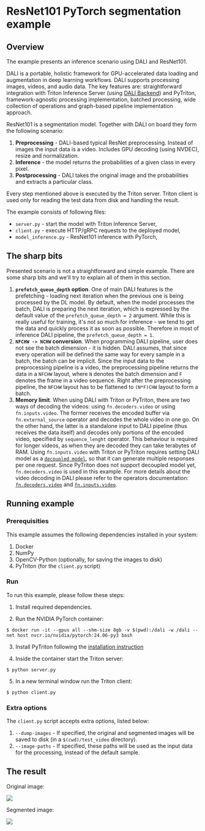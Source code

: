 <!--
Copyright (c) 2023, NVIDIA CORPORATION & AFFILIATES. All rights reserved.

Licensed under the Apache License, Version 2.0 (the "License");
you may not use this file except in compliance with the License.
You may obtain a copy of the License at

    http://www.apache.org/licenses/LICENSE-2.0

Unless required by applicable law or agreed to in writing, software
distributed under the License is distributed on an "AS IS" BASIS,
WITHOUT WARRANTIES OR CONDITIONS OF ANY KIND, either express or implied.
See the License for the specific language governing permissions and
limitations under the License.
-->

# ResNet101 PyTorch segmentation example

## Overview

The example presents an inference scenario using DALI and ResNet101.

DALI is a portable, holistic framework for GPU-accelerated data loading and augmentation in deep learning workflows.
DALI supports processing images, videos, and audio data. The key features are: straightforward integration with Triton
Inference Server (using [DALI Backend](https://github.com/triton-inference-server/dali_backend)) and PyTriton,
framework-agnostic processing implementation, batched processing, wide collection of operations and graph-based pipeline
implementation approach.

ResNet101 is a segmentation model. Together with DALI on board they form the following scenario:

1. **Preprocessing** - DALI-based typical ResNet preprocessing. Instead of images the input data is a video.
   Includes GPU decoding (using NVDEC), resize and normalization.
2. **Inference** - the model returns the probabilities of a given class in every pixel.
3. **Postprocessing** - DALI takes the original image and the probabilities and extracts a particular class.

Every step mentioned above is executed by the Triton server. Triton client is used only for reading the test
data from disk and handling the result.

The example consists of following files:

- `server.py` - start the model with Triton Inference Server,
- `client.py` - execute HTTP/gRPC requests to the deployed model,
- `model_inference.py` - ResNet101 inference with PyTorch,

## The sharp bits

Presented scenario is not a straightforward and simple example. There are some sharp bits and we'll try to explain all
of them in this section.

1. **`prefetch_queue_depth` option**. One of main DALI features is the prefetching - loading next iteration when the
   previous one is being processed by the DL model. By default, when the model processes the batch, DALI is preparing
   the next iteration, which is expressed by the default value of the `prefetch_queue_depth = 2` argument. While this is
   really useful for training, it's not so much for inference - we tend to get the data and quickly process it as soon
   as possible. Therefore in most of inference DALI pipeline, the `prefetch_queue_depth = 1`.
1. **`NFCHW -> NCHW` conversion**. When programming DALI pipeline, user does not see the batch dimension - it is hidden.
   DALI assumes, that since every operation will be defined the same way for every sample in a batch, the batch can be
   implicit. Since the input data to the preprocessing pipeline is a video, the preprocessing pipeline returns the data
   in a `NFCHW` layout, where `N` denotes the batch dimension and `F` denotes the frame in a video sequence. Right after
   the preprocessing pipeline, the `NFCHW` layout has to be flattened to `(N*F)CHW` layout to form a batch.
1. **Memory limit**. When using DALI with Triton or PyTriton, there are two ways of decoding the videos:
   using `fn.decoders.video` or using `fn.inputs.video`. The former receives the encoded buffer via `fn.external_source`
   operator and decodes the whole video in one go. On the other hand, the latter is a standalone input to DALI
   pipeline (thus receives the data itself) and decodes only portions of the encoded video, specified
   by `sequence_lenght` operator. This behaviour is required for longer videos, as when they are decoded they can take
   terabytes of RAM. Using `fn.inputs.video` with Triton or PyTriton requires setting DALI model as
   a [`decoupled model`](https://github.com/triton-inference-server/server/blob/main/docs/user_guide/decoupled_models.md),
   so that it can generate multiple responses per one request. Since PyTriton does not support decoupled model
   yet, `fn.decoders.video` is used in this example. For more details about the video decoding in DALI please refer to
   the operators documentation: [`fn.decoders.video`](https://docs.nvidia.com/deeplearning/dali/user-guide/docs/operations/nvidia.dali.fn.experimental.decoders.video.html#nvidia.dali.fn.experimental.decoders.video)
   and [`fn.inputs.video`](https://docs.nvidia.com/deeplearning/dali/user-guide/docs/operations/nvidia.dali.fn.experimental.inputs.video.html).

## Running example

### Prerequisities

This example assumes the following dependencies installed in your system:

1. Docker
2. NumPy
3. OpenCV-Python (optionally, for saving the images to disk)
4. PyTriton (for the `client.py` script)

### Run

To run this example, please follow these steps:

1. Install required dependencies.

2. Run the NVIDIA PyTorch container:

```shell
$ docker run -it --gpus all --shm-size 8gb -v $(pwd):/dali -w /dali --net host nvcr.io/nvidia/pytorch:24.06-py3 bash
```

3. Install PyTriton following the [installation instruction](../../README.md#installation)

4. Inside the container start the Triton server:

```shell
$ python server.py
```

5. In a new terminal window run the Triton client:

```shell
$ python client.py
```

### Extra options

The `client.py` script accepts extra options, listed below:

1. `--dump-images` - If specified, the original and segmented images will be saved to disk (in a `$(cwd)/test_video`
   directory).
2. `--image-paths` - If specified, these paths will be used as the input data for the processing,
   instead of the default sample.

## The result

Original image:

![](test_video/orig0.jpg)

Segmented image:

![](test_video/segm0.jpg)